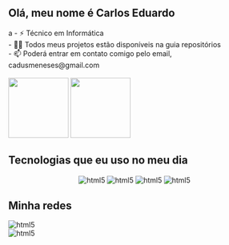
<!--
**Olá, meu nome é Carlos Eduardo 

Here are some ideas to get you started:

- 🔭 I’m currently working on ...
- 🌱 I’m currently learning ...
- 👯 I’m looking to collaborate on ...
- 🤔 I’m looking for help with ...
- 💬 Ask me about ...
- 📫 How to reach me: ...
- 😄 Pronouns: ...
- ⚡ Fun fact: ...
-->

## Olá, meu nome é Carlos Eduardo 

<div style="display: inline_block">a
- ⚡ Técnico em Informática <br>
- 👨‍💻 Todos meus projetos estão disponíveis na guia repositórios <br>
- 📫 Poderá entrar em contato comigo pelo email, cadusmeneses@gmail.com
</div>
<br>
<div style="display: inline" align="center">
  <a href="https://github.com/Guilherme-dsr/"></a>
  <img height="120em" src="https://github-readme-stats.vercel.app/api?username=Guilherme-dsr&show_icons=true&theme=dark&include_all_commits=true&count_private=true"/>
  <img height="120em" src="https://github-readme-stats.vercel.app/api/top-langs/?username=Guilherme-dsr&layout=compact&langs_count=5&theme=dark"/>
</div> 

## Tecnologias que eu uso no meu dia

<div align="center" > 
  <img align="center" alt="html5" src="https://img.shields.io/badge/HTML5-E34F26?style=for-the-badge&logo=html5&logoColor=white">
  <img align="center" alt="html5" src="https://img.shields.io/badge/CSS3-1572B6?style=for-the-badge&logo=css3&logoColor=white">
  <img align="center" alt="html5" src="https://img.shields.io/badge/JavaScript-F7DF1E?style=for-the-badge&logo=javascript&logoColor=black">
  <img align="center" alt="html5" src="https://img.shields.io/badge/c%23-%23239120.svg?style=for-the-badge&logo=c-sharp&logoColor=white">
</div>

## Minha redes
<div style="display: inline_block" >
  <img align="center" alt="html5" src="https://img.shields.io/badge/JavaScript-F7DF1E?style=for-the-badge&logo=javascript&logoColor=black"> <br>
  <img align="center" alt="html5" src="https://img.shields.io/badge/c%23-%23239120.svg?style=for-the-badge&logo=c-sharp&logoColor=white">
  <br>

  
  
</div>

